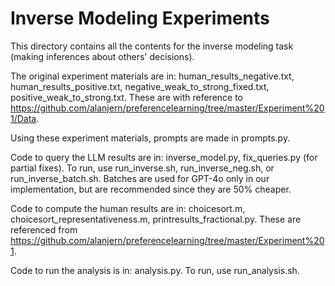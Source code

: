 # Inverse Modeling Experiments
This directory contains all the contents for the inverse modeling task (making inferences about others' decisions). 

The original experiment materials are in: human_results_negative.txt, human_results_positive.txt, negative_weak_to_strong_fixed.txt, positive_weak_to_strong.txt. These are with reference to https://github.com/alanjern/preferencelearning/tree/master/Experiment%201/Data.

Using these experiment materials, prompts are made in prompts.py.

Code to query the LLM results are in: inverse_model.py, fix_queries.py (for partial fixes). To run, use run_inverse.sh, run_inverse_neg.sh, or run_inverse_batch.sh. Batches are used for GPT-4o only in our implementation, but are recommended since they are 50% cheaper. 

Code to compute the human results are in: choicesort.m, choicesort_representativeness.m, printresults_fractional.py. These are referenced from https://github.com/alanjern/preferencelearning/tree/master/Experiment%201.

Code to run the analysis is in: analysis.py. To run, use run_analysis.sh. 
